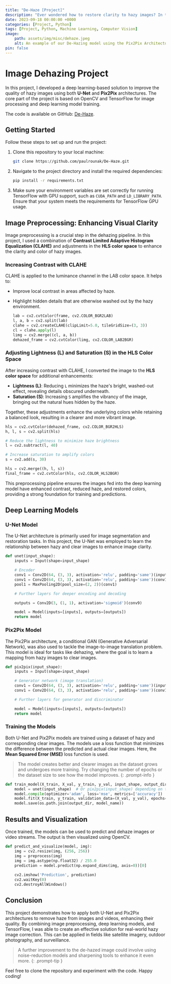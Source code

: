 ```yaml
---
title: "De-Haze [Project]"
description: "Ever wondered how to restore clarity to hazy images? In this blog, we'll explore a Python implementation of a dehazing algorithm using U-Net and Pix2Pix architectures, with the code available on GitHub."
date: 2023-09-18 00:00:00 +0000
categories: [Project, Python]
tags: [Project, Python, Machine Learning, Computer Vision]
image: 
    path: assets/img/misc/dehaze.jpeg
    alt: An example of our De-Hazing model using the Pix2Pix Architecture
pin: false
---
```


# Image Dehazing Project

In this project, I developed a deep learning-based solution to improve the quality of hazy images using both **U-Net** and **Pix2Pix** architectures. The core part of the project is based on OpenCV and TensorFlow for image processing and deep learning model training.

The code is available on GitHub: [De-Haze](https://github.com/paulrounak/De-Haze.git).

## Getting Started

Follow these steps to set up and run the project:

1. Clone this repository to your local machine:

    ```bash
    git clone https://github.com/paulrounak/De-Haze.git
    ```

2. Navigate to the project directory and install the required dependencies:

    ```bash
    pip install -r requirements.txt
    ```

3. Make sure your environment variables are set correctly for running TensorFlow with GPU support, such as `CUDA_PATH` and `LD_LIBRARY_PATH`. Ensure that your system meets the requirements for TensorFlow GPU usage.

## Image Preprocessing: Enhancing Visual Clarity

Image preprocessing is a crucial step in the dehazing pipeline. In this project, I used a combination of **Contrast Limited Adaptive Histogram Equalization (CLAHE)** and adjustments in the **HLS color space** to enhance the clarity and color of hazy images.

### Increasing Contrast with CLAHE
CLAHE is applied to the luminance channel in the LAB color space. It helps to:
- Improve local contrast in areas affected by haze.
- Highlight hidden details that are otherwise washed out by the hazy environment.

    ```python
    lab = cv2.cvtColor(frame, cv2.COLOR_BGR2LAB)
    l, a, b = cv2.split(lab)
    clahe = cv2.createCLAHE(clipLimit=5.0, tileGridSize=(3, 3))
    cl = clahe.apply(l)
    limg = cv2.merge((cl, a, b))
    dehazed_frame = cv2.cvtColor(limg, cv2.COLOR_LAB2BGR)
    ```

### Adjusting Lightness (L) and Saturation (S) in the HLS Color Space
After increasing contrast with CLAHE, I converted the image to the **HLS color space** for additional enhancements:

- **Lightness (L)**: Reducing `L` minimizes the haze's bright, washed-out effect, revealing details obscured underneath.
- **Saturation (S)**: Increasing `S` amplifies the vibrancy of the image, bringing out the natural hues hidden by the haze.

Together, these adjustments enhance the underlying colors while retaining a balanced look, resulting in a clearer and more vibrant image.

```python
hls = cv2.cvtColor(dehazed_frame, cv2.COLOR_BGR2HLS)
h, l, s = cv2.split(hls)

# Reduce the lightness to minimize haze brightness
l = cv2.subtract(l, 40)

# Increase saturation to amplify colors
s = cv2.add(s, 30)

hls = cv2.merge((h, l, s))
final_frame = cv2.cvtColor(hls, cv2.COLOR_HLS2BGR)
```

This preprocessing pipeline ensures the images fed into the deep learning model have enhanced contrast, reduced haze, and restored colors, providing a strong foundation for training and predictions.

## Deep Learning Models

### U-Net Model
The U-Net architecture is primarily used for image segmentation and restoration tasks. In this project, the U-Net was employed to learn the relationship between hazy and clear images to enhance image clarity.

```python
def unet(input_shape):
    inputs = Input(shape=input_shape)

    # Encoder
    conv1 = Conv2D(64, (3, 3), activation='relu', padding='same')(inputs)
    conv1 = Conv2D(64, (3, 3), activation='relu', padding='same')(conv1)
    pool1 = MaxPooling2D(pool_size=(2, 2))(conv1)

    # Further layers for deeper encoding and decoding

    outputs = Conv2D(3, (1, 1), activation='sigmoid')(conv9)

    model = Model(inputs=[inputs], outputs=[outputs])
    return model
```

### Pix2Pix Model
The Pix2Pix architecture, a conditional GAN (Generative Adversarial Network), was also used to tackle the image-to-image translation problem. This model is ideal for tasks like dehazing, where the goal is to learn a mapping from hazy images to clear images.

```python
def pix2pix(input_shape):
    inputs = Input(shape=input_shape)

    # Generator network (image translation)
    conv1 = Conv2D(64, (3, 3), activation='relu', padding='same')(inputs)
    conv1 = Conv2D(64, (3, 3), activation='relu', padding='same')(conv1)

    # Further layers for generator and discriminator

    model = Model(inputs=[inputs], outputs=[outputs])
    return model
```

### Training the Models
Both U-Net and Pix2Pix models are trained using a dataset of hazy and corresponding clear images. The models use a loss function that minimizes the difference between the predicted and actual clear images. Here, the **Mean Squared Error (MSE)** loss function is used.

> The model creates better and clearer images as the dataset grows and undergoes more training. Try changing the number of epochs or the dataset size to see how the model improves.
{: .prompt-info }

```python
def train_model(X_train, X_val, y_train, y_val, input_shape, output_dir, num_epochs=60, batch_size=3, model_name='my_Model.h5'):
    model = unet(input_shape)  # Or pix2pix(input_shape) depending on the model
    model.compile(optimizer='adam', loss='mse', metrics=['accuracy'])
    model.fit(X_train, y_train, validation_data=(X_val, y_val), epochs=num_epochs, batch_size=batch_size)
    model.save(os.path.join(output_dir, model_name))
```

## Results and Visualization

Once trained, the models can be used to predict and dehaze images or video streams. The output is then visualized using OpenCV.

```python
def predict_and_visualize(model, img):
    img = cv2.resize(img, (256, 256))
    img = preprocess(img)
    img = img.astype(np.float32) / 255.0
    prediction = model.predict(np.expand_dims(img, axis=0))[0]
    
    cv2.imshow('Prediction', prediction)
    cv2.waitKey(0)
    cv2.destroyAllWindows()
```

## Conclusion

This project demonstrates how to apply both U-Net and Pix2Pix architectures to remove haze from images and videos, enhancing their quality. By combining image preprocessing, deep learning models, and TensorFlow, I was able to create an effective solution for real-world hazy image correction. This can be applied in fields like satellite imagery, outdoor photography, and surveillance.

> A further improvement to the de-hazed image could involve using noise-reduction models and sharpening tools to enhance it even more.
{: .prompt-tip }

Feel free to clone the repository and experiment with the code. Happy coding!

